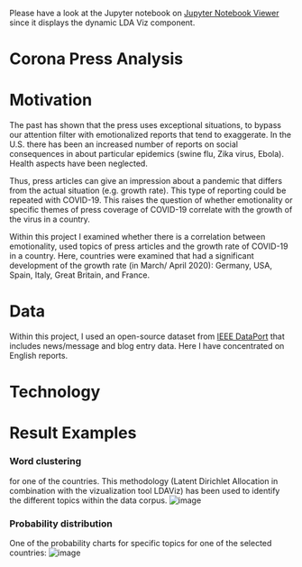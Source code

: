 Please have a look at the Jupyter notebook on [Jupyter Notebook Viewer](https://nbviewer.jupyter.org/github/ajdev-1/corona-press-analysis/blob/master/COVID-19%20GIT.ipynb) since it displays the dynamic LDA Viz component.

# Corona Press Analysis

# Motivation
The past has shown that the press uses exceptional situations,
to bypass our attention filter with emotionalized reports that tend to exaggerate. In the U.S. there has been an increased number of
reports on social consequences in about particular epidemics (swine flu, Zika virus, Ebola). Health aspects have been neglected.

Thus, press articles can give an impression about a pandemic that differs from the actual situation (e.g. growth rate). This
type of reporting could be repeated with COVID-19.
This raises the question of whether emotionality or specific themes of press coverage of COVID-19 correlate with the growth of the virus in a
country.

Within this project I examined whether there is a correlation between
emotionality, used topics of press articles and the growth rate of COVID-19 in a country. Here, countries were examined that had a significant
development of the growth rate (in March/ April 2020): Germany, USA, Spain, Italy,
Great Britain, and France.

# Data
Within this project, I used an open-source dataset from [IEEE DataPort](https://ieee-dataport.org/open-access/free-dataset-newsmessage-boardsblogs-about-coronavirus-4-month-data-52m-posts) that includes news/message and blog entry data. Here I have concentrated on English reports.

# Technology

# Result Examples

### Word clustering 
for one of the countries. This methodology (Latent Dirichlet Allocation in combination with the vizualization tool LDAViz) has been used to identify the different topics within the data corpus.
![image](https://user-images.githubusercontent.com/38671044/119042250-df36db00-b9b7-11eb-9c56-28c03d8542dc.png)

### Probability distribution
One of the probability charts for specific topics for one of the selected countries:
![image](https://user-images.githubusercontent.com/38671044/119042159-c4646680-b9b7-11eb-892e-97207e96df4c.png)

